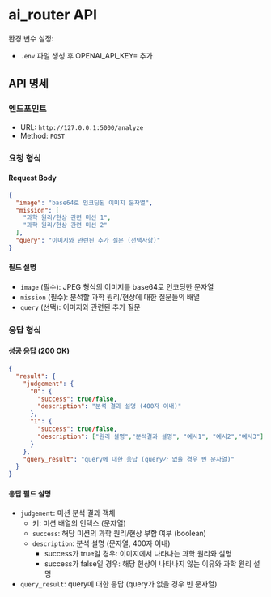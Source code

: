 # ai_router API
환경 변수 설정:
- `.env` 파일 생성 후 OPENAI_API_KEY= 추가
## API 명세

### 엔드포인트
- URL: `http://127.0.0.1:5000/analyze`
- Method: `POST`

### 요청 형식
#### Request Body
```json
{
  "image": "base64로 인코딩된 이미지 문자열",
  "mission": [
    "과학 원리/현상 관련 미션 1",
    "과학 원리/현상 관련 미션 2"
  ],
  "query": "이미지와 관련된 추가 질문 (선택사항)"
}
```

#### 필드 설명
- `image` (필수): JPEG 형식의 이미지를 base64로 인코딩한 문자열
- `mission` (필수): 분석할 과학 원리/현상에 대한 질문들의 배열
- `query` (선택): 이미지와 관련된 추가 질문

### 응답 형식
#### 성공 응답 (200 OK)
```json
{
  "result": {
    "judgement": {
      "0": {
        "success": true/false,
        "description": "분석 결과 설명 (400자 이내)"
      },
      "1": {
        "success": true/false,
        "description": ["원리 설명","분석결과 설명", "예시1", "예시2","예시3"]
      }
    },
    "query_result": "query에 대한 응답 (query가 없을 경우 빈 문자열)"
  }
}
```

#### 응답 필드 설명
- `judgement`: 미션 분석 결과 객체
  - 키: 미션 배열의 인덱스 (문자열)
  - `success`: 해당 미션의 과학 원리/현상 부합 여부 (boolean)
  - `description`: 분석 설명 (문자열, 400자 이내)
    - success가 true일 경우: 이미지에서 나타나는 과학 원리와 설명
    - success가 false일 경우: 해당 현상이 나타나지 않는 이유와 과학 원리 설명
- `query_result`: query에 대한 응답 (query가 없을 경우 빈 문자열)
